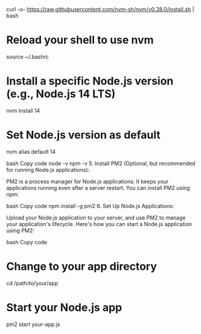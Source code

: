 curl -o- https://raw.githubusercontent.com/nvm-sh/nvm/v0.38.0/install.sh | bash

# Reload your shell to use nvm
source ~/.bashrc

# Install a specific Node.js version (e.g., Node.js 14 LTS)
nvm install 14

# Set Node.js version as default
nvm alias default 14

bash
Copy code
node -v
npm -v
5. Install PM2 (Optional, but recommended for running Node.js applications):

PM2 is a process manager for Node.js applications. It keeps your applications running even after a server restart. You can install PM2 using npm:

bash
Copy code
npm install -g pm2
6. Set Up Node.js Applications:

Upload your Node.js application to your server, and use PM2 to manage your application's lifecycle. Here's how you can start a Node.js application using PM2:

bash
Copy code
# Change to your app directory
cd /path/to/your/app

# Start your Node.js app
pm2 start your-app.js
